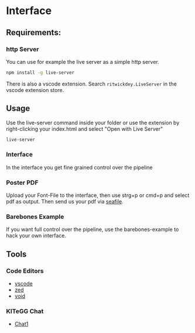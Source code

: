 # Interface

## Requirements:

### http Server

You can use for example the live server as a simple http server.

```zsh
npm install -g live-server
```

There is also a vscode extension. Search `ritwickdey.LiveServer` in the vscode extension store.

## Usage

Use the live-server command inside your folder or use the extension by right-clicking your index.html and select "Open with Live Server"

```zsh
live-server
```

### Interface

In the interface you get fine grained control over the pipeline

### Poster PDF

Upload your Font-File to the interface, then use strg+p or cmd+p and select pdf as output.
Then send us your pdf via [seafile](https://seafile.rlp.net/u/d/fc58cc43d8c247d2810a/).

### Barebones Example

If you want full control over the pipeline, use the barebones-example to hack your own interface.

## Tools

### Code Editors

- [vscode](https://code.visualstudio.com/)
- [zed](https://zed.dev/)
- [void](https://voideditor.com/)

### KITeGG Chat

- [Chat1](https://chat1.kitegg.de)
